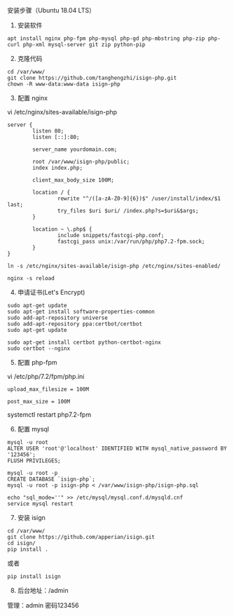 安装步骤（Ubuntu 18.04 LTS）

1. 安装软件

```
apt install nginx php-fpm php-mysql php-gd php-mbstring php-zip php-curl php-xml mysql-server git zip python-pip
```

2. 克隆代码

```
cd /var/www/
git clone https://github.com/tanghengzhi/isign-php.git
chown -R www-data:www-data isign-php
```

3. 配置 nginx

vi /etc/nginx/sites-available/isign-php
```
server {
        listen 80;
        listen [::]:80;

        server_name yourdomain.com;

        root /var/www/isign-php/public;
        index index.php;

        client_max_body_size 100M;

        location / {
                rewrite "^/([a-zA-Z0-9]{6})$" /user/install/index/$1 last;
                try_files $uri $uri/ /index.php?s=$uri&$args;
        }

        location ~ \.php$ {
                include snippets/fastcgi-php.conf;
                fastcgi_pass unix:/var/run/php/php7.2-fpm.sock;
        }
}
```

```
ln -s /etc/nginx/sites-available/isign-php /etc/nginx/sites-enabled/

nginx -s reload
```



4. 申请证书(Let's Encrypt)
```
sudo apt-get update
sudo apt-get install software-properties-common
sudo add-apt-repository universe
sudo add-apt-repository ppa:certbot/certbot
sudo apt-get update

sudo apt-get install certbot python-certbot-nginx
sudo certbot --nginx
```

5. 配置 php-fpm

vi /etc/php/7.2/fpm/php.ini
```
upload_max_filesize = 100M

post_max_size = 100M
```
systemctl restart php7.2-fpm

6. 配置 mysql

```
mysql -u root
ALTER USER 'root'@'localhost' IDENTIFIED WITH mysql_native_password BY '123456';
FLUSH PRIVILEGES;

mysql -u root -p
CREATE DATABASE `isign-php`;
mysql -u root -p isign-php < /var/www/isign-php/isign-php.sql

echo "sql_mode=''" >> /etc/mysql/mysql.conf.d/mysqld.cnf
service mysql restart
```

7. 安装 isign
```
cd /var/www/
git clone https://github.com/apperian/isign.git
cd isign/
pip install .
```

或者

```
pip install isign
```

8. 后台地址：/admin

 管理：admin 密码123456